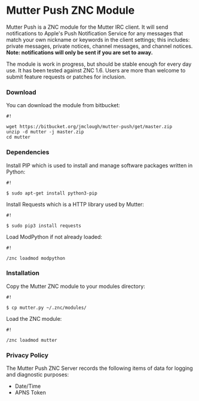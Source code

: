 # Mutter Push ZNC Module #

Mutter Push is a ZNC module for the Mutter IRC client.  It will send notifications to Apple's Push Notification Service for any messages that match your own nickname or keywords in the client settings; this includes: private messages, private notices, channel messages, and channel notices. **Note: notifications will only be sent if you are set to away.**

The module is work in progress, but should be stable enough for every day use.  It has been tested against ZNC 1.6.  Users are more than welcome to submit feature requests or patches for inclusion.


### Download ###

You can download the module from bitbucket:

```
#!

wget https://bitbucket.org/jmclough/mutter-push/get/master.zip
unzip -d mutter -j master.zip
cd mutter
```

### Dependencies ###

Install PIP which is used to install and manage software packages written in Python:


```
#!

$ sudo apt-get install python3-pip

```

Install Requests which is a HTTP library used by Mutter:

```
#!

$ sudo pip3 install requests
```


Load ModPython if not already loaded:

```
#!

/znc loadmod modpython

```

### Installation ###

Copy the Mutter ZNC module to your modules directory:

```
#!

$ cp mutter.py ~/.znc/modules/
```

Load the ZNC module:


```
#!

/znc loadmod mutter
```


### Privacy Policy ###

The Mutter Push ZNC Server records the following items of data for logging and diagnostic purposes: 

* Date/Time
* APNS Token